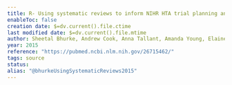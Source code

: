 ```yaml
---
title: R- Using systematic reviews to inform NIHR HTA trial planning and design
enableToc: false
creation date: $=dv.current().file.ctime
last modified date: $=dv.current().file.mtime
author: Sheetal Bhurke, Andrew Cook, Anna Tallant, Amanda Young, Elaine Williams, James Raftery
year: 2015
reference: "https://pubmed.ncbi.nlm.nih.gov/26715462/"
tags: source
status: 
alias: "@bhurkeUsingSystematicReviews2015"
---
```



